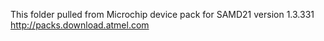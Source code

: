 This folder pulled from Microchip device pack for SAMD21 version 1.3.331
http://packs.download.atmel.com